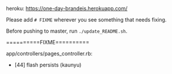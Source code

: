 heroku: https://one-day-brandeis.herokuapp.com/

Please add `# FIXME` wherever you see something that needs fixing.

Before pushing to master, run `./update_README.sh`.

==========FIXME==========

app/controllers/pages_controller.rb:
  * [44] flash persists (kaunyu)

